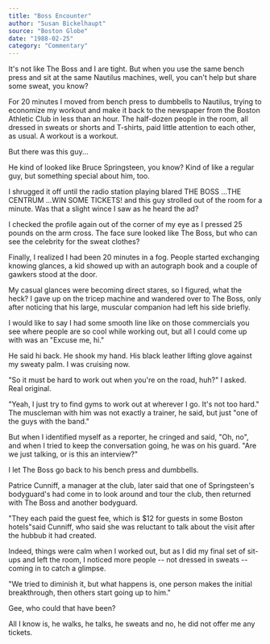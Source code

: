 ```yaml
---
title: "Boss Encounter"
author: "Susan Bickelhaupt"
source: "Boston Globe"
date: "1988-02-25"
category: "Commentary"
---
```


It's not like The Boss and I are tight. But when you use the same bench press and sit at the same Nautilus machines, well, you can't help but share some sweat, you know?

For 20 minutes I moved from bench press to dumbbells to Nautilus, trying to economize my workout and make it back to the newspaper from the Boston Athletic Club in less than an hour. The half-dozen people in the room, all dressed in sweats or shorts and T-shirts, paid little attention to each other, as usual. A workout is a workout.

But there was this guy...

He kind of looked like Bruce Springsteen, you know? Kind of like a regular guy, but something special about him, too.

I shrugged it off until the radio station playing blared THE BOSS ...THE CENTRUM ...WIN SOME TICKETS! and this guy strolled out of the room for a minute. Was that a slight wince I saw as he heard the ad?

I checked the profile again out of the corner of my eye as I pressed 25 pounds on the arm cross. The face sure looked like The Boss, but who can see the celebrity for the sweat clothes?

Finally, I realized I had been 20 minutes in a fog. People started exchanging knowing glances, a kid showed up with an autograph book and a couple of gawkers stood at the door.

My casual glances were becoming direct stares, so I figured, what the heck? I gave up on the tricep machine and wandered over to The Boss, only after noticing that his large, muscular companion had left his side briefly.

I would like to say I had some smooth line like on those commercials you see where people are so cool while working out, but all I could come up with was an "Excuse me, hi."

He said hi back. He shook my hand. His black leather lifting glove against my sweaty palm. I was cruising now.

"So it must be hard to work out when you're on the road, huh?" I asked. Real original.

"Yeah, I just try to find gyms to work out at wherever I go. It's not too hard." The muscleman with him was not exactly a trainer, he said, but just "one of the guys with the band."

But when I identified myself as a reporter, he cringed and said, "Oh, no", and when I tried to keep the conversation going, he was on his guard. "Are we just talking, or is this an interview?"

I let The Boss go back to his bench press and dumbbells.

Patrice Cunniff, a manager at the club, later said that one of Springsteen's bodyguard's had come in to look around and tour the club, then returned with The Boss and another bodyguard.

"They each paid the guest fee, which is $12 for guests in some Boston hotels"said Cunniff, who said she was reluctant to talk about the visit after the hubbub it had created.

Indeed, things were calm when I worked out, but as I did my final set of sit- ups and left the room, I noticed more people -- not dressed in sweats -- coming in to catch a glimpse.

"We tried to diminish it, but what happens is, one person makes the initial breakthrough, then others start going up to him."

Gee, who could that have been?

All I know is, he walks, he talks, he sweats and no, he did not offer me any tickets.
